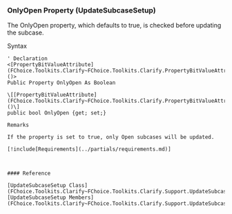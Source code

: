 ﻿### OnlyOpen Property (UpdateSubcaseSetup)

The OnlyOpen property, which defaults to true, is checked before updating the subcase.

Syntax

```vbnet
' Declaration
<[PropertyBitValueAttribute](FChoice.Toolkits.Clarify~FChoice.Toolkits.Clarify.PropertyBitValueAttribute.md)()>
Public Property OnlyOpen As Boolean

\[[PropertyBitValueAttribute](FChoice.Toolkits.Clarify~FChoice.Toolkits.Clarify.PropertyBitValueAttribute.md)()\]
public bool OnlyOpen {get; set;}

Remarks

If the property is set to true, only Open subcases will be updated.

[!include[Requirements](../partials/requirements.md)]



#### Reference

[UpdateSubcaseSetup Class](FChoice.Toolkits.Clarify~FChoice.Toolkits.Clarify.Support.UpdateSubcaseSetup.md)  
[UpdateSubcaseSetup Members](FChoice.Toolkits.Clarify~FChoice.Toolkits.Clarify.Support.UpdateSubcaseSetup_members.md)